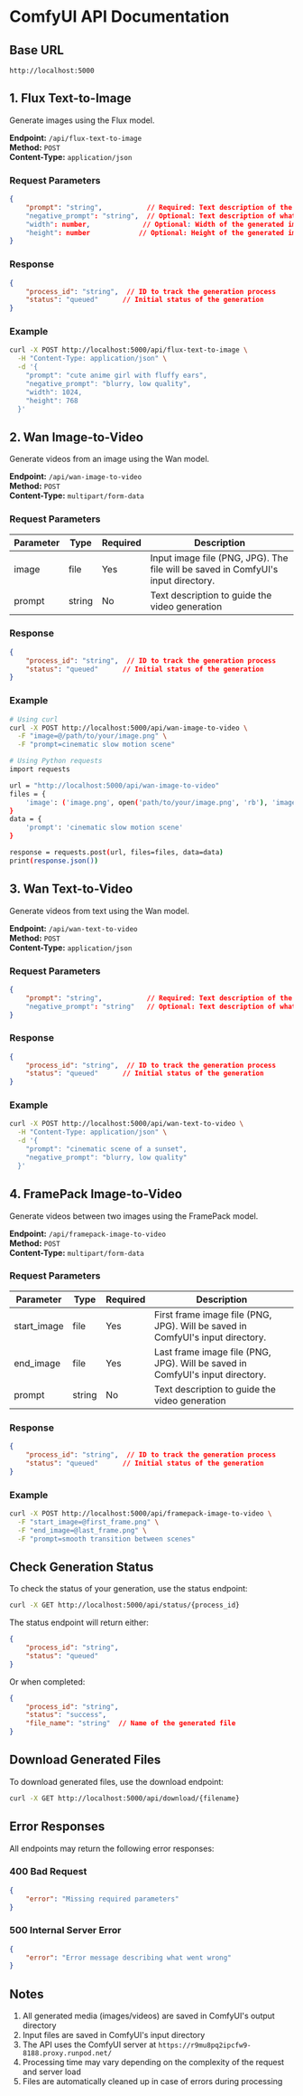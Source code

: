 # ComfyUI API Documentation

## Base URL
```
http://localhost:5000
```

## 1. Flux Text-to-Image
Generate images using the Flux model.

**Endpoint:** `/api/flux-text-to-image`  
**Method:** `POST`  
**Content-Type:** `application/json`

### Request Parameters
```json
{
    "prompt": "string",           // Required: Text description of the image to generate
    "negative_prompt": "string",  // Optional: Text description of what to avoid in the image
    "width": number,             // Optional: Width of the generated image (default: 1024)
    "height": number            // Optional: Height of the generated image (default: 1024)
}
```

### Response
```json
{
    "process_id": "string",  // ID to track the generation process
    "status": "queued"      // Initial status of the generation
}
```

### Example
```bash
curl -X POST http://localhost:5000/api/flux-text-to-image \
  -H "Content-Type: application/json" \
  -d '{
    "prompt": "cute anime girl with fluffy ears",
    "negative_prompt": "blurry, low quality",
    "width": 1024,
    "height": 768
  }'
```

## 2. Wan Image-to-Video
Generate videos from an image using the Wan model.

**Endpoint:** `/api/wan-image-to-video`  
**Method:** `POST`  
**Content-Type:** `multipart/form-data`

### Request Parameters
| Parameter | Type | Required | Description |
|-----------|------|----------|-------------|
| image | file | Yes | Input image file (PNG, JPG). The file will be saved in ComfyUI's input directory. |
| prompt | string | No | Text description to guide the video generation |

### Response
```json
{
    "process_id": "string",  // ID to track the generation process
    "status": "queued"      // Initial status of the generation
}
```

### Example
```bash
# Using curl
curl -X POST http://localhost:5000/api/wan-image-to-video \
  -F "image=@/path/to/your/image.png" \
  -F "prompt=cinematic slow motion scene"

# Using Python requests
import requests

url = "http://localhost:5000/api/wan-image-to-video"
files = {
    'image': ('image.png', open('path/to/your/image.png', 'rb'), 'image/png')
}
data = {
    'prompt': 'cinematic slow motion scene'
}

response = requests.post(url, files=files, data=data)
print(response.json())
```

## 3. Wan Text-to-Video
Generate videos from text using the Wan model.

**Endpoint:** `/api/wan-text-to-video`  
**Method:** `POST`  
**Content-Type:** `application/json`

### Request Parameters
```json
{
    "prompt": "string",           // Required: Text description of the video to generate
    "negative_prompt": "string"   // Optional: Text description of what to avoid in the video
}
```

### Response
```json
{
    "process_id": "string",  // ID to track the generation process
    "status": "queued"      // Initial status of the generation
}
```

### Example
```bash
curl -X POST http://localhost:5000/api/wan-text-to-video \
  -H "Content-Type: application/json" \
  -d '{
    "prompt": "cinematic scene of a sunset",
    "negative_prompt": "blurry, low quality"
  }'
```

## 4. FramePack Image-to-Video
Generate videos between two images using the FramePack model.

**Endpoint:** `/api/framepack-image-to-video`  
**Method:** `POST`  
**Content-Type:** `multipart/form-data`

### Request Parameters
| Parameter | Type | Required | Description |
|-----------|------|----------|-------------|
| start_image | file | Yes | First frame image file (PNG, JPG). Will be saved in ComfyUI's input directory. |
| end_image | file | Yes | Last frame image file (PNG, JPG). Will be saved in ComfyUI's input directory. |
| prompt | string | No | Text description to guide the video generation |

### Response
```json
{
    "process_id": "string",  // ID to track the generation process
    "status": "queued"      // Initial status of the generation
}
```

### Example
```bash
curl -X POST http://localhost:5000/api/framepack-image-to-video \
  -F "start_image=@first_frame.png" \
  -F "end_image=@last_frame.png" \
  -F "prompt=smooth transition between scenes"
```

## Check Generation Status
To check the status of your generation, use the status endpoint:

```bash
curl -X GET http://localhost:5000/api/status/{process_id}
```

The status endpoint will return either:
```json
{
    "process_id": "string",
    "status": "queued"
}
```

Or when completed:
```json
{
    "process_id": "string",
    "status": "success",
    "file_name": "string"  // Name of the generated file
}
```

## Download Generated Files
To download generated files, use the download endpoint:

```bash
curl -X GET http://localhost:5000/api/download/{filename}
```

## Error Responses
All endpoints may return the following error responses:

### 400 Bad Request
```json
{
    "error": "Missing required parameters"
}
```

### 500 Internal Server Error
```json
{
    "error": "Error message describing what went wrong"
}
```

## Notes
1. All generated media (images/videos) are saved in ComfyUI's output directory
2. Input files are saved in ComfyUI's input directory
3. The API uses the ComfyUI server at `https://r9mu8pq2ipcfw9-8188.proxy.runpod.net/`
4. Processing time may vary depending on the complexity of the request and server load
5. Files are automatically cleaned up in case of errors during processing 